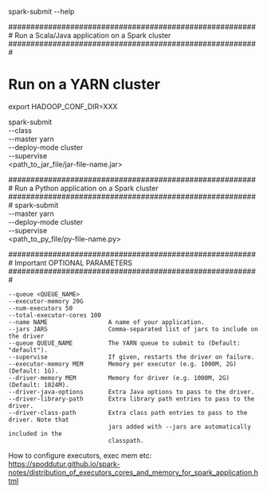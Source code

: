 spark-submit --help

#########################################################
 Run a Scala/Java application on a Spark cluster
#########################################################
# Run on a YARN cluster
export HADOOP_CONF_DIR=XXX

spark-submit \
    --class <classname> \
    --master yarn \
    --deploy-mode cluster \
    --supervise \
    <path_to_jar_file/jar-file-name.jar>  \
    <params-or-args>



#########################################################
 Run a Python application on a Spark cluster
#########################################################
spark-submit \
      --master yarn \
      --deploy-mode cluster \
      --supervise \
  <path_to_py_file/py-file-name.py> \
  <params-or-args>


#########################################################
 Important OPTIONAL PARAMETERS
#########################################################

    --queue <QUEUE_NAME>
    --executor-memory 20G
    --num-executors 50
    --total-executor-cores 100
    --name NAME                 A name of your application.
    --jars JARS                 Comma-separated list of jars to include on the driver
    --queue QUEUE_NAME          The YARN queue to submit to (Default: "default").
    --supervise                 If given, restarts the driver on failure.
    --executor-memory MEM       Memory per executor (e.g. 1000M, 2G) (Default: 1G).
    --driver-memory MEM         Memory for driver (e.g. 1000M, 2G) (Default: 1024M).
    --driver-java-options       Extra Java options to pass to the driver.
    --driver-library-path       Extra library path entries to pass to the driver.
    --driver-class-path         Extra class path entries to pass to the driver. Note that
                                jars added with --jars are automatically included in the
                                classpath.
                                


How to configure executors, exec mem etc: 
https://spoddutur.github.io/spark-notes/distribution_of_executors_cores_and_memory_for_spark_application.html
